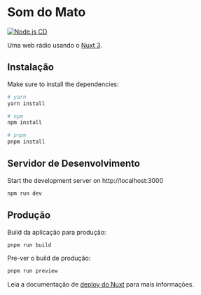 # Som do Mato

[![Node.js CD](https://github.com/sistematico/somdomato.com/actions/workflows/nuxt.yml/badge.svg)](https://github.com/sistematico/somdomato.com/actions/workflows/nuxt.yml)

Uma web rádio usando o [Nuxt 3](https://nuxt.com).

## Instalação

Make sure to install the dependencies:

```bash
# yarn
yarn install

# npm
npm install

# pnpm
pnpm install
```

## Servidor de Desenvolvimento

Start the development server on http://localhost:3000

```bash
npm run dev
```

## Produção

Build da aplicação para produção:

```bash
pnpm run build
```

Pre-ver o build de produção:

```bash
pnpm run preview
```

Leia a documentação de [deploy do Nuxt](https://nuxt.com/docs/getting-started/deployment) para mais informações.
